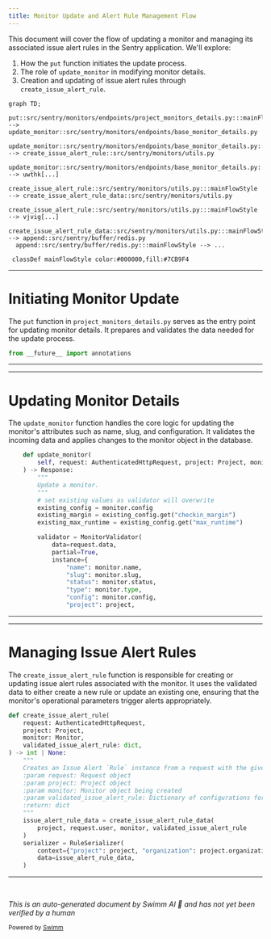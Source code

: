 ```yaml
---
title: Monitor Update and Alert Rule Management Flow
---
```

This document will cover the flow of updating a monitor and managing its associated issue alert rules in the Sentry application. We'll explore:

1. How the `put` function initiates the update process.
2. The role of `update_monitor` in modifying monitor details.
3. Creation and updating of issue alert rules through `create_issue_alert_rule`.

```mermaid
graph TD;
  put::src/sentry/monitors/endpoints/project_monitors_details.py:::mainFlowStyle --> update_monitor::src/sentry/monitors/endpoints/base_monitor_details.py
  update_monitor::src/sentry/monitors/endpoints/base_monitor_details.py:::mainFlowStyle --> create_issue_alert_rule::src/sentry/monitors/utils.py
  update_monitor::src/sentry/monitors/endpoints/base_monitor_details.py:::mainFlowStyle --> uwthk[...]
  create_issue_alert_rule::src/sentry/monitors/utils.py:::mainFlowStyle --> create_issue_alert_rule_data::src/sentry/monitors/utils.py
  create_issue_alert_rule::src/sentry/monitors/utils.py:::mainFlowStyle --> vjvig[...]
  create_issue_alert_rule_data::src/sentry/monitors/utils.py:::mainFlowStyle --> append::src/sentry/buffer/redis.py
  append::src/sentry/buffer/redis.py:::mainFlowStyle --> ...

 classDef mainFlowStyle color:#000000,fill:#7CB9F4
```

<SwmSnippet path="/src/sentry/monitors/endpoints/project_monitors_details.py" line="1">

---

# Initiating Monitor Update

The `put` function in `project_monitors_details.py` serves as the entry point for updating monitor details. It prepares and validates the data needed for the update process.

```python
from __future__ import annotations
```

---

</SwmSnippet>

<SwmSnippet path="/src/sentry/monitors/endpoints/base_monitor_details.py" line="56">

---

# Updating Monitor Details

The `update_monitor` function handles the core logic for updating the monitor's attributes such as name, slug, and configuration. It validates the incoming data and applies changes to the monitor object in the database.

```python
    def update_monitor(
        self, request: AuthenticatedHttpRequest, project: Project, monitor: Monitor
    ) -> Response:
        """
        Update a monitor.
        """
        # set existing values as validator will overwrite
        existing_config = monitor.config
        existing_margin = existing_config.get("checkin_margin")
        existing_max_runtime = existing_config.get("max_runtime")

        validator = MonitorValidator(
            data=request.data,
            partial=True,
            instance={
                "name": monitor.name,
                "slug": monitor.slug,
                "status": monitor.status,
                "type": monitor.type,
                "config": monitor.config,
                "project": project,
```

---

</SwmSnippet>

<SwmSnippet path="/src/sentry/monitors/utils.py" line="203">

---

# Managing Issue Alert Rules

The `create_issue_alert_rule` function is responsible for creating or updating issue alert rules associated with the monitor. It uses the validated data to either create a new rule or update an existing one, ensuring that the monitor's operational parameters trigger alerts appropriately.

```python
def create_issue_alert_rule(
    request: AuthenticatedHttpRequest,
    project: Project,
    monitor: Monitor,
    validated_issue_alert_rule: dict,
) -> int | None:
    """
    Creates an Issue Alert `Rule` instance from a request with the given data
    :param request: Request object
    :param project: Project object
    :param monitor: Monitor object being created
    :param validated_issue_alert_rule: Dictionary of configurations for an associated Rule
    :return: dict
    """
    issue_alert_rule_data = create_issue_alert_rule_data(
        project, request.user, monitor, validated_issue_alert_rule
    )
    serializer = RuleSerializer(
        context={"project": project, "organization": project.organization},
        data=issue_alert_rule_data,
    )
```

---

</SwmSnippet>

&nbsp;

*This is an auto-generated document by Swimm AI 🌊 and has not yet been verified by a human*

<SwmMeta version="3.0.0" repo-id="Z2l0aHViJTNBJTNBc2VudHJ5JTNBJTNBZ2V0c2VudHJ5" repo-name="sentry"><sup>Powered by [Swimm](/)</sup></SwmMeta>
